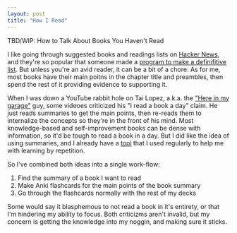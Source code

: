 ```yaml
---
layout: post
title: "How I Read"
---
```


TBD/WIP: How to Talk About Books You Haven't Read

I like going through suggested books and readings lists on [Hacker News](https://news.ycombinator.com), and they're so popular that someone made a [program to make a definifitive list](https://towardsdatascience.com/hacker-news-book-suggestions-64b88099947).
But unless you're an avid reader, it can be a bit of a chore. As for me, most books have their main poitns in the chapter title and preambles, then spend the rest of it providing evidence to supporting it.

When I was down a YouTube rabbit hole on Tai Lopez, a.k.a. the ["Here in my garage"](https://knowyourmeme.com/memes/here-in-my-garage) guy, some videoes criticized his "I read a book a day" claim. He just reads summaries to get the main points, then re-reads them to internalize the concepts so they're in the front of his mind.
Most knowledge-based and self-improvement books can be dense with information, so it'd be tough to read a book in a day.
But I did like the idea of using summaries, and I already have a [tool](https://apps.ankiweb.net/) that I used regularly to help me with learning by repetition.

So I've combined both ideas into a single work-flow:
1. Find the summary of a book I want to read
2. Make Anki flashcards for the main points of the book summary
3. Go through the flashcards normally with the rest of my decks

Some would say it blasphemous to not read a book in it's entirety, or that I'm hindering my ability to focus.
Both criticizms aren't invalid, but my concern is getting the knowledge into my noggin, and making sure it sticks.